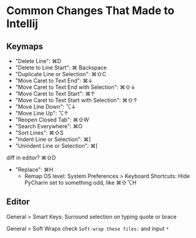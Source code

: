 

# Common Changes That Made to Intellij

## Keymaps

- "Delete Line": ⌘D
- "Delete to Line Start": ⌘ Backspace
- "Duplicate Line or Selection": ⌘⇧C
- "Move Caret to Text End": ⌘↓
- "Move Caret to Text End with Selection": ⌘⇧↓
- "Move Caret to Text Start": ⌘↑
- "Move Caret to Text Start with Selection": ⌘⇧↑
- "Move Line Down": ⌥↓
- "Move Line Up": ⌥↑
- "Reopen Closed Tab": ⌘⇧W
- "Search Everywhere": ⌘O
- "Sort Lines": ⌘⇧S
- "Indent Line or Selection": ⌘]
- "Unindent Line or Selection": ⌘[

diff in editor? ⌘⇧D

- "Replace": ⌘H
  - Remap OS level: System Preferences > Keyboard Shortcuts: Hide PyCharm set to something odd, like ⌘⇧⌥H

## Editor
General > Smart Keys:
Surround selection on typing quote or brace

General > Soft Wraps
check `Soft-wrap these files:` and input `*`
